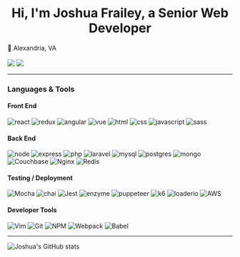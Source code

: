 <h1 align='center'>Hi, I'm Joshua Frailey, a Senior Web Developer</h1>


:round_pushpin: Alexandria, VA <br><br>
<a href="https://www.linkedin.com/"><img src="https://img.shields.io/badge/LinkedIn-0077B5?style=for-the-badge&logo=linkedin&logoColor=white"/></a>
<a href="mailto:joshuaworld22@gmail.com"><img src="https://img.shields.io/badge/Gmail-D14836?style=for-the-badge&logo=gmail&logoColor=white"/></a>

********************

### Languages & Tools

#### Front End
![react](https://img.shields.io/badge/React-20232A?style=for-the-badge&logo=react&logoColor=61DAFB) ![redux](https://img.shields.io/badge/Redux-593D88?style=for-the-badge&logo=redux&logoColor=white) ![angular](https://img.shields.io/badge/Angular-000000?style=for-the-badge&logo=angular&logoColor=red) ![vue](https://img.shields.io/badge/Vue-910F0F?style=for-the-badge&logo=vue.js&logoColor=green) ![html](https://img.shields.io/badge/HTML5-E34F26?style=for-the-badge&logo=html5&logoColor=white) ![css](https://img.shields.io/badge/CSS-239120?&style=for-the-badge&logo=css3&logoColor=white) ![javascript](https://img.shields.io/badge/JavaScript-F7DF1E?style=for-the-badge&logo=javascript&logoColor=black) ![sass](https://img.shields.io/badge/Sass-CC6699?style=for-the-badge&logo=sass&logoColor=white)

#### Back End
![node](https://img.shields.io/badge/Node.js-43853D?style=for-the-badge&logo=node.js&logoColor=white) ![express](https://img.shields.io/badge/Express.js-404D59?style=for-the-badge) ![php](https://img.shields.io/badge/PHP-6B6A6A?style=for-the-badge&logo=php&logoColor=blue) ![laravel](https://img.shields.io/badge/Laravel-EA2328?style=for-the-badge&logo=laravel&logoColor=white) ![mysql](https://img.shields.io/badge/MySQL-00000F?style=for-the-badge&logo=mysql&logoColor=white) ![postgres](https://img.shields.io/badge/PostgreSQL-316192?style=for-the-badge&logo=postgresql&logoColor=white) ![mongo](https://img.shields.io/badge/MongoDB-4EA94B?style=for-the-badge&logo=mongodb&logoColor=white) ![Couchbase](https://img.shields.io/badge/Couchbase-EA2328?style=for-the-badge&logo=couchbase&logoColor=white) ![Nginx](https://img.shields.io/badge/nginx-%23009639.svg?style=for-the-badge&logo=nginx&logoColor=white) ![Redis](https://img.shields.io/badge/redis-%23DD0031.svg?style=for-the-badge&logo=redis&logoColor=white)

#### Testing / Deployment
![Mocha](https://img.shields.io/badge/-mocha-%238D6748?style=for-the-badge&logo=mocha&logoColor=white) ![chai](https://img.shields.io/badge/Chai.js-yellowgreen?style=for-the-badge&logo=chai) ![Jest](https://img.shields.io/badge/-jest-%23C21325?style=for-the-badge&logo=jest&logoColor=white) ![enzyme](https://img.shields.io/badge/Enzyme-red?style=for-the-badge&logo=enzyme) ![puppeteer](https://img.shields.io/badge/puppeteer-gray?style=for-the-badge&logo=puppeteer&logoColor=white) ![k6](https://img.shields.io/badge/k6-brightgreen?style=for-the-badge&logo=k6) ![loaderio](https://img.shields.io/badge/loader.io-blue?style=for-the-badge&logo=loaderio) ![AWS](https://img.shields.io/badge/AWS-%23FF9900.svg?style=for-the-badge&logo=amazon-aws&logoColor=white) 

#### Developer Tools
![Vim](https://img.shields.io/badge/VIM-%2311AB00.svg?style=for-the-badge&logo=vim&logoColor=white) ![Git](https://img.shields.io/badge/git-%23F05033.svg?style=for-the-badge&logo=git&logoColor=white) ![NPM](https://img.shields.io/badge/NPM-%23000000.svg?style=for-the-badge&logo=npm&logoColor=white) ![Webpack](https://img.shields.io/badge/webpack-%238DD6F9.svg?style=for-the-badge&logo=webpack&logoColor=black) ![Babel](https://img.shields.io/badge/Babel-F9DC3e?style=for-the-badge&logo=babel&logoColor=black) 

******************************

![Joshua's GitHub stats](https://github-readme-stats.vercel.app/api?username=joshuafrailey)
